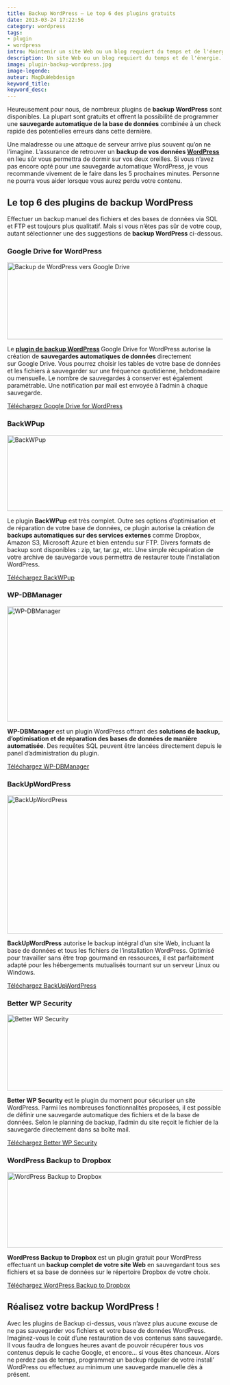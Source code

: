 ```yaml
---
title: Backup WordPress – Le top 6 des plugins gratuits
date: 2013-03-24 17:22:56
category: wordpress
tags: 
- plugin
- wordpress
intro: Maintenir un site Web ou un blog requiert du temps et de l'énergie. Autant vous assurez que tout votre travail soit en sécurité en optant pour l'option backup. Réalisez un backup régulier de vos données WordPress vous évitera bien des ennuis lorsque le jour fatal arrivera. Récupérer et installer à nouveau une base de données endommagée n'est pas une partie de plaisir et peut même faire peur si l'on a aucune connaissance concernant ce type d'opération.
description: Un site Web ou un blog requiert du temps et de l'énergie. Assurez-vous que votre travail soit en sécurité en optant pour un backup WordPress
image: plugin-backup-wordpress.jpg
image-legende:
auteur: MagDuWebdesign
keyword_title:
keyword_desc:
---
```


<p>Heureusement pour nous, de nombreux plugins de <strong>backup WordPress</strong> sont disponibles. La plupart sont gratuits et offrent la possibilité de programmer une <strong>sauvegarde automatique de la base de données</strong> combinée à un check rapide des potentielles erreurs dans cette dernière.</p>
<p>Une maladresse ou une attaque de serveur arrive plus souvent qu’on ne l’imagine. L’assurance de retrouver un <strong>backup de vos données <a title="Archive WordPress" href="http://magazineduwebdesign.com/wordpress/">WordPress</a></strong> en lieu sûr vous permettra de dormir sur vos deux oreilles. Si vous n’avez pas encore opté pour une sauvegarde automatique WordPress, je vous recommande vivement de le faire dans les 5 prochaines minutes. Personne ne pourra vous aider lorsque vous aurez perdu votre contenu.</p>
<h2>Le top 6 des plugins de backup WordPress</h2>
<p>Effectuer un backup manuel des fichiers et des bases de données via SQL et FTP est toujours plus qualitatif. Mais si vous n’êtes pas sûr de votre coup, autant sélectionner une des suggestions de <strong>backup WordPress</strong> ci-dessous.</p>
<h3>Google Drive for WordPress</h3>
<p><img title="Backup de WordPress vers Google Drive" src="https://s3-eu-west-1.amazonaws.com/mdw-img/large/Google-Drive-for-WordPress-WordPress-Plugins.jpg" alt="Backup de WordPress vers Google Drive" width="555" height="180"></p>
<p>Le&nbsp;<strong><a title="Plugin de sauvegarde automatique de données WordPress vers Google Drive" href="http://magazineduwebdesign.com/sauvegarde-automatique-wordpress-google-drive">plugin de backup WordPress</a>&nbsp;</strong>Google Drive for WordPress&nbsp;autorise la création de&nbsp;<strong>sauvegardes automatiques de données&nbsp;</strong>directement sur&nbsp;Google Drive. Vous pourrez choisir les tables de votre base de données et les fichiers à sauvegarder sur une fréquence quotidienne, hebdomadaire ou mensuelle. Le nombre de sauvegardes à conserver est également paramétrable. Une notification par mail est envoyée à l’admin à chaque sauvegarde.</p>
<a class="button primary radius" href="http://wordpress.org/extend/plugins/wp-google-drive/" target="_blank">Téléchargez&nbsp;Google Drive for WordPress</a>
<h3>BackWPup</h3>
<p><img title="BackWPup" src="https://s3-eu-west-1.amazonaws.com/mdw-img/large/backup-wordpress-1.jpg" alt="BackWPup" width="555" height="177"></p>
<p>Le plugin <strong>BackWPup</strong> est très complet. Outre ses options d’optimisation et de réparation de votre base de données, ce plugin autorise la création de <strong>backups automatiques sur des services externes</strong> comme Dropbox, Amazon S3, Microsoft Azure et bien entendu sur FTP. Divers formats de backup sont disponibles : zip, tar, tar.gz, etc. Une simple récupération de votre archive de sauvegarde vous permettra de restaurer toute l’installation WordPress.</p>
<a class="button primary radius" href="http://wordpress.org/extend/plugins/backwpup/" target="_blank">Téléchargez&nbsp;BackWPup</a>
<h3>WP-DBManager</h3>
<p><img title="WP-DBManager" src="https://s3-eu-west-1.amazonaws.com/mdw-img/large/backup-wordpress-5.jpg" alt="WP-DBManager" width="525" height="269"></p>
<p><strong>WP-DBManager</strong> est un plugin WordPress offrant des <strong>solutions de backup, d’optimisation et de réparation des bases de données de manière automatisée</strong>. Des requêtes SQL peuvent être lancées directement depuis le panel d’administration du plugin.</p>
<a class="button primary radius" href="http://wordpress.org/extend/plugins/wp-dbmanager/" target="_blank">Téléchargez&nbsp;WP-DBManager</a>
<h3>BackUpWordPress</h3>
<p><img title="BackUpWordPress" src="https://s3-eu-west-1.amazonaws.com/mdw-img/large/backup-wordpress-4.jpg" alt="BackUpWordPress" width="529" height="323"></p>
<p><strong>BackUpWordPress</strong> autorise le backup intégral d’un site Web, incluant la base de données et tous les fichiers de l’installation WordPress. Optimisé pour travailler sans être trop&nbsp;gourmand en ressources, il est parfaitement adapté pour les hébergements mutualisés tournant sur un serveur Linux ou Windows.</p>
<a class="button primary radius" href="http://wordpress.org/extend/plugins/backupwordpress/" target="_blank">Téléchargez&nbsp;BackUpWordPress</a>
<h3>Better WP Security</h3>
<p><img title="Better WP Security" src="https://s3-eu-west-1.amazonaws.com/mdw-img/large/backup-wordpress-3.jpg" alt="Better WP Security" width="555" height="178"></p>
<p><strong>Better WP Security</strong> est le plugin du moment pour sécuriser un site WordPress. Parmi les nombreuses fonctionnalités proposées, il est possible de définir une sauvegarde automatique des fichiers et de la base de données. Selon le planning de backup, l’admin du site reçoit le fichier de la sauvegarde directement dans sa boîte mail.</p>
<a class="button primary radius" href="http://wordpress.org/extend/plugins/better-wp-security/" target="_blank">Téléchargez Better WP Security</a>
<h3>WordPress Backup to Dropbox</h3>
<p><img title="WordPress Backup to Dropbox" src="https://s3-eu-west-1.amazonaws.com/mdw-img/large/backup-wordpress-2.jpg" alt="WordPress Backup to Dropbox" width="555" height="177"></p>
<p><strong>WordPress Backup to Dropbox</strong> est un plugin gratuit pour WordPress effectuant un <strong>backup complet de votre site Web</strong> en sauvegardant tous ses fichiers et sa base de données sur le répertoire Dropbox de votre choix.</p>
<a class="button primary radius" href="http://wordpress.org/extend/plugins/wordpress-backup-to-dropbox/" target="_blank">Téléchargez WordPress Backup to Dropbox</a>
<h2>Réalisez votre backup WordPress !</h2>
<p>Avec les plugins de Backup ci-dessus, vous n’avez plus aucune excuse de ne pas sauvegarder vos fichiers et votre base de données WordPress. Imaginez-vous le coût d’une restauration de vos contenus sans sauvegarde. Il vous faudra de longues heures avant de pouvoir récupérer tous vos contenus depuis le cache Google, et encore… si vous êtes chanceux. Alors ne perdez pas de temps, programmez un backup régulier de votre install’ WordPress ou effectuez au minimum une sauvegarde manuelle dès à présent.</p>